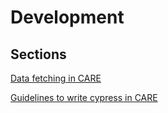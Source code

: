 # Development

## Sections

[Data fetching in CARE](/docs/care/development/data-fetching-in-care/)

[Guidelines to write cypress in CARE](/docs/care/development/guidelines-to-write-cypress/)
